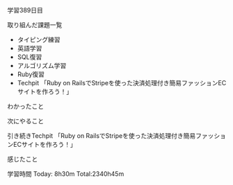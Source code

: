 学習389日目

取り組んだ課題一覧

- タイピング練習
- 英語学習
- SQL復習
- アルゴリズム学習
- Ruby復習
- Techpit 「Ruby on RailsでStripeを使った決済処理付き簡易ファッションECサイトを作ろう！」

わかったこと

次にやること

引き続きTechpit 「Ruby on RailsでStripeを使った決済処理付き簡易ファッションECサイトを作ろう！」

感じたこと

学習時間 Today: 8h30m Total:2340h45m